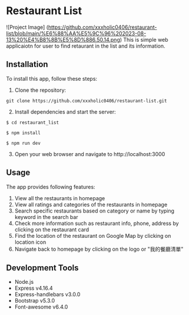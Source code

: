 # Restaurant List
![Project Image] (https://github.com/xxxholic0406/restaurant-list/blob/main/%E6%88%AA%E5%9C%96%202023-08-13%20%E4%B8%8B%E5%8D%886.50.14.png)
This is simple web applicaiotn for user to find retaurant in the list and its information.

## Installation
To install this app, follow these steps:
1. Clone the repository: 
```
git clone https://github.com/xxxholic0406/restaurant-list.git
```
2. Install dependencies and start the server:
```
$ cd restaurant_list
```
```
$ npm install
```
```
$ npm run dev
```
3. Open your web browser and navigate to http://localhost:3000


## Usage
The app provides following features:
1. View all the restaurants in homepage
2. View all ratings and categories of the restaurants in homepage
3. Search specific restaurants based on category or name by typing keyword in the search bar
4. Check more information such as restaurant info, phone, address by clicking on the restaurant card
5. Find the location of the restaurant on Google Map by clicking on location icon
6. Navigate back to homepage by clicking on the logo or "我的餐廳清單"



## Development Tools
* Node.js
* Express v4.16.4
* Express-handlebars v3.0.0
* Bootstrap v5.3.0
* Font-awesome v6.4.0
